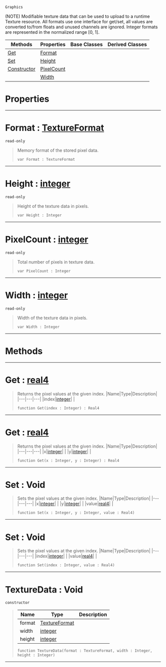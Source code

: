  `Graphics`

(NOTE) Modifiable texture data that can be used to upload to a runtime Texture resource. All formats use one interface for get/set, all values are converted to/from floats and unused channels are ignored. Integer formats are represented in the normalized range [0, 1].

|Methods|Properties|Base Classes|Derived Classes|
|---|---|---|---|
|[ Get](https://plasmaengine.github.io/PlasmaDocs/Plasma1/C++/code_reference/class_reference/texturedata.md#get-plasma-engine-document)|[ Format](https://plasmaengine.github.io/PlasmaDocs/Plasma1/C++/code_reference/class_reference/texturedata.md#format-plasma-engine-docum)| | |
|[ Set](https://plasmaengine.github.io/PlasmaDocs/Plasma1/C++/code_reference/class_reference/texturedata.md#set-void)|[ Height](https://plasmaengine.github.io/PlasmaDocs/Plasma1/C++/code_reference/class_reference/texturedata.md#height-plasma-engine-docum)| | |
|[ Constructor](https://plasmaengine.github.io/PlasmaDocs/Plasma1/C++/code_reference/class_reference/texturedata.md#texturedata-void)|[ PixelCount](https://plasmaengine.github.io/PlasmaDocs/Plasma1/C++/code_reference/class_reference/texturedata.md#pixelcount-plasma-engine-d)| | |
| |[ Width](https://plasmaengine.github.io/PlasmaDocs/Plasma1/C++/code_reference/class_reference/texturedata.md#width-plasma-engine-docume)| | |


 #  Properties


---  
 #  Format : [TextureFormat](https://plasmaengine.github.io/PlasmaDocs/Plasma1/C++/code_reference/enum_reference.md#textureformat)

 `read-only`

> Memory format of the stored pixel data.
> ``` lang=cpp, name=Lightning
> var Format : TextureFormat


---  
 #  Height : [integer](https://plasmaengine.github.io/PlasmaDocs/Plasma1/C++/code_reference/lightning_base_types/integer.md)

 `read-only`

> Height of the texture data in pixels.
> ``` lang=cpp, name=Lightning
> var Height : Integer


---  
 #  PixelCount : [integer](https://plasmaengine.github.io/PlasmaDocs/Plasma1/C++/code_reference/lightning_base_types/integer.md)

 `read-only`

> Total number of pixels in texture data.
> ``` lang=cpp, name=Lightning
> var PixelCount : Integer


---  
 #  Width : [integer](https://plasmaengine.github.io/PlasmaDocs/Plasma1/C++/code_reference/lightning_base_types/integer.md)

 `read-only`

> Width of the texture data in pixels.
> ``` lang=cpp, name=Lightning
> var Width : Integer


---  
 #  Methods


---  
 #  Get : [real4](https://plasmaengine.github.io/PlasmaDocs/Plasma1/C++/code_reference/lightning_base_types/real4.md)

> Returns the pixel values at the given index.
> |Name|Type|Description|
> |---|---|---|
> |index|[integer](https://plasmaengine.github.io/PlasmaDocs/Plasma1/C++/code_reference/lightning_base_types/integer.md)| |
> ``` lang=cpp, name=Lightning
> function Get(index : Integer) : Real4
> ``` 


---  
 #  Get : [real4](https://plasmaengine.github.io/PlasmaDocs/Plasma1/C++/code_reference/lightning_base_types/real4.md)

> Returns the pixel values at the given index.
> |Name|Type|Description|
> |---|---|---|
> |x|[integer](https://plasmaengine.github.io/PlasmaDocs/Plasma1/C++/code_reference/lightning_base_types/integer.md)| |
> |y|[integer](https://plasmaengine.github.io/PlasmaDocs/Plasma1/C++/code_reference/lightning_base_types/integer.md)| |
> ``` lang=cpp, name=Lightning
> function Get(x : Integer, y : Integer) : Real4
> ``` 


---  
 #  Set : Void

> Sets the pixel values at the given index.
> |Name|Type|Description|
> |---|---|---|
> |x|[integer](https://plasmaengine.github.io/PlasmaDocs/Plasma1/C++/code_reference/lightning_base_types/integer.md)| |
> |y|[integer](https://plasmaengine.github.io/PlasmaDocs/Plasma1/C++/code_reference/lightning_base_types/integer.md)| |
> |value|[real4](https://plasmaengine.github.io/PlasmaDocs/Plasma1/C++/code_reference/lightning_base_types/real4.md)| |
> ``` lang=cpp, name=Lightning
> function Set(x : Integer, y : Integer, value : Real4)
> ``` 


---  
 #  Set : Void

> Sets the pixel values at the given index.
> |Name|Type|Description|
> |---|---|---|
> |index|[integer](https://plasmaengine.github.io/PlasmaDocs/Plasma1/C++/code_reference/lightning_base_types/integer.md)| |
> |value|[real4](https://plasmaengine.github.io/PlasmaDocs/Plasma1/C++/code_reference/lightning_base_types/real4.md)| |
> ``` lang=cpp, name=Lightning
> function Set(index : Integer, value : Real4)
> ``` 


---  
 #  TextureData : Void

 `constructor`

> 
> |Name|Type|Description|
> |---|---|---|
> |format|[TextureFormat](https://plasmaengine.github.io/PlasmaDocs/Plasma1/C++/code_reference/enum_reference.md#textureformat)| |
> |width|[integer](https://plasmaengine.github.io/PlasmaDocs/Plasma1/C++/code_reference/lightning_base_types/integer.md)| |
> |height|[integer](https://plasmaengine.github.io/PlasmaDocs/Plasma1/C++/code_reference/lightning_base_types/integer.md)| |
> ``` lang=cpp, name=Lightning
> function TextureData(format : TextureFormat, width : Integer, height : Integer)
> ``` 


---  
 

 